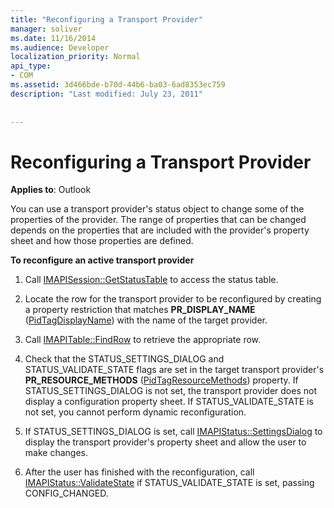 ```yaml
---
title: "Reconfiguring a Transport Provider"
manager: soliver
ms.date: 11/16/2014
ms.audience: Developer
localization_priority: Normal
api_type:
- COM
ms.assetid: 3d466bde-b70d-44b6-ba03-6ad8353ec759
description: "Last modified: July 23, 2011"
 
 
---
```


# Reconfiguring a Transport Provider

  
  
**Applies to**: Outlook 
  
You can use a transport provider's status object to change some of the properties of the provider. The range of properties that can be changed depends on the properties that are included with the provider's property sheet and how those properties are defined. 
  
 **To reconfigure an active transport provider**
  
1. Call [IMAPISession::GetStatusTable](imapisession-getstatustable.md) to access the status table. 
    
2. Locate the row for the transport provider to be reconfigured by creating a property restriction that matches **PR_DISPLAY_NAME** ([PidTagDisplayName](pidtagdisplayname-canonical-property.md)) with the name of the target provider. 
    
3. Call [IMAPITable::FindRow](imapitable-findrow.md) to retrieve the appropriate row. 
    
4. Check that the STATUS_SETTINGS_DIALOG and STATUS_VALIDATE_STATE flags are set in the target transport provider's **PR_RESOURCE_METHODS** ([PidTagResourceMethods](pidtagresourcemethods-canonical-property.md)) property. If STATUS_SETTINGS_DIALOG is not set, the transport provider does not display a configuration property sheet. If STATUS_VALIDATE_STATE is not set, you cannot perform dynamic reconfiguration.
    
5. If STATUS_SETTINGS_DIALOG is set, call [IMAPIStatus::SettingsDialog](imapistatus-settingsdialog.md) to display the transport provider's property sheet and allow the user to make changes. 
    
6. After the user has finished with the reconfiguration, call [IMAPIStatus::ValidateState](imapistatus-validatestate.md) if STATUS_VALIDATE_STATE is set, passing CONFIG_CHANGED. 
    


